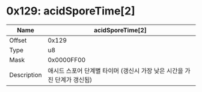 # 0x129: acidSporeTime[2]

| Name | acidSporeTime[2] |
| ----| ------------ |
| Offset | 0x129 |
| Type | u8 |
| Mask | 0x0000FF00 |
| Description | 애시드 스포어 단계별 타이머 (갱신시 가장 낮은 시간을 가진 단계가 갱신됨) |<br>

